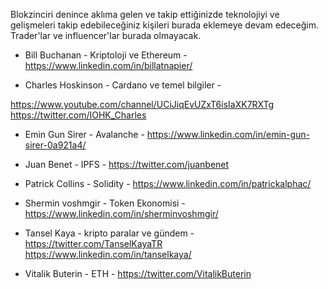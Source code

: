 Blokzinciri denince aklıma gelen ve takip ettiğinizde teknolojiyi ve gelişmeleri takip edebileceğiniz kişileri burada eklemeye devam edeceğim. Trader'lar ve influencer'lar burada olmayacak.

* Bill Buchanan - Kriptoloji ve Ethereum - 
https://www.linkedin.com/in/billatnapier/

- Charles Hoskinson - Cardano ve temel bilgiler -

https://www.youtube.com/channel/UCiJiqEvUZxT6isIaXK7RXTg
https://twitter.com/IOHK_Charles

* Emin Gun Sirer - Avalanche -
https://www.linkedin.com/in/emin-gun-sirer-0a921a4/

* Juan Benet  - IPFS - 
https://twitter.com/juanbenet

* Patrick Collins - Solidity - 
https://www.linkedin.com/in/patrickalphac/

* Shermin voshmgir - Token Ekonomisi -
https://www.linkedin.com/in/sherminvoshmgir/

* Tansel Kaya - kripto paralar ve gündem - 
https://twitter.com/TanselKayaTR
https://www.linkedin.com/in/tanselkaya/

* Vitalik Buterin - ETH -
https://twitter.com/VitalikButerin

